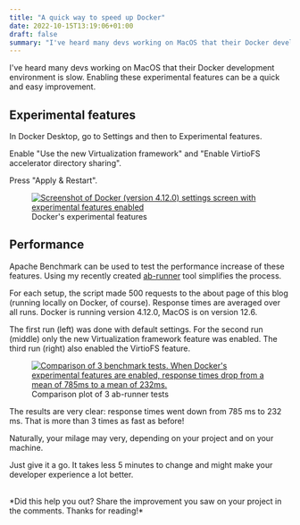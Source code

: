 ```yaml
---
title: "A quick way to speed up Docker"
date: 2022-10-15T13:19:06+01:00
draft: false
summary: "I've heard many devs working on MacOS that their Docker development environment is slow. Enabling these experimental features can be a quick and easy improvement."
---
```


I've heard many devs working on MacOS that their Docker development environment is slow. Enabling these experimental features can be a quick and easy improvement.

## Experimental features

In Docker Desktop, go to Settings and then to Experimental features.

Enable "Use the new Virtualization framework" and "Enable VirtioFS accelerator directory sharing".

Press "Apply & Restart".

<figure>
  <a href="/images/db584055-docker-settings-original.png" title="View the full sized image" target="_blank">
    <img src="/images/db584055-docker-settings-750.png"
         srcset="/images/db584055-docker-settings-320.png 320w, /images/db584055-docker-settings-480.png 480w, /images/db584055-docker-settings-750.png 750w"
         sizes="(max-width: 320px) 320px, (max-width: 480px) 480px, 750px"
         alt="Screenshot of Docker (version 4.12.0) settings screen with experimental features enabled"
         loading="lazy">
  </a>
  <figcaption>Docker's experimental features</figcaption>
</figure>

## Performance

Apache Benchmark can be used to test the performance increase of these features. Using my recently created [ab-runner](https://github.com/barryvanveen/ab-runner) tool simplifies the process.

For each setup, the script made 500 requests to the about page of this blog (running locally on Docker, of course). Response times are averaged over all runs. Docker is running version 4.12.0, MacOS is on version 12.6.

The first run (left) was done with default settings. For the second run (middle) only the new Virtualization framework feature was enabled. The third run (right) also enabled the VirtioFS feature.

<figure>
  <a href="/images/db584055-ab-runner-comparison-original.png" title="View the full sized image" target="_blank">
    <img src="/images/db584055-ab-runner-comparison-750.png"
         srcset="/images/db584055-ab-runner-comparison-320.png 320w, /images/db584055-ab-runner-comparison-480.png 480w, /images/db584055-ab-runner-comparison-750.png 750w"
         sizes="(max-width: 320px) 320px, (max-width: 480px) 480px, 750px"
         alt="Comparison of 3 benchmark tests. When Docker's experimental features are enabled, response times drop from a mean of 785ms to a mean of 232ms."
         loading="lazy">
  </a>
  <figcaption>Comparison plot of 3 ab-runner tests</figcaption>
</figure>

The results are very clear: response times went down from 785 ms to 232 ms. That is more than 3 times as fast as before!

Naturally, your milage may very, depending on your project and on your machine.

Just give it a go. It takes less 5 minutes to change and might make your developer experience a lot better.

<br>
*Did this help you out? Share the improvement you saw on your project in the comments. Thanks for reading!*